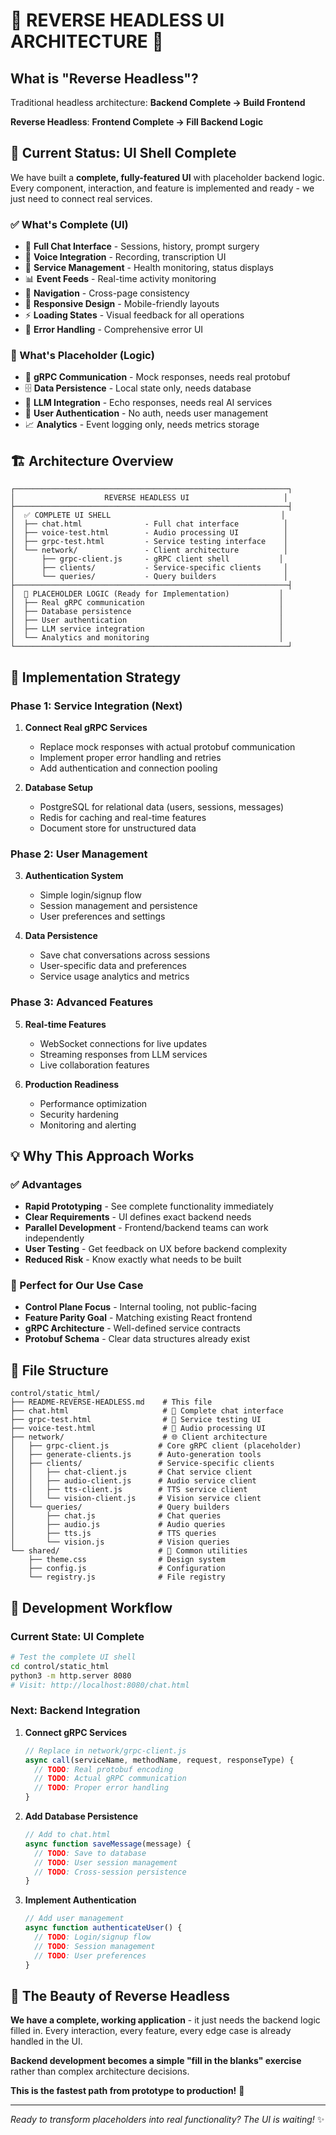 # 🚧 REVERSE HEADLESS UI ARCHITECTURE 🚧

## **What is "Reverse Headless"?**

Traditional headless architecture: **Backend Complete → Build Frontend**

**Reverse Headless**: **Frontend Complete → Fill Backend Logic**

## **🎯 Current Status: UI Shell Complete**

We have built a **complete, fully-featured UI** with placeholder backend logic. Every component, interaction, and feature is implemented and ready - we just need to connect real services.

### **✅ What's Complete (UI)**
- 💬 **Full Chat Interface** - Sessions, history, prompt surgery
- 🎤 **Voice Integration** - Recording, transcription UI
- 🔧 **Service Management** - Health monitoring, status displays  
- 📊 **Event Feeds** - Real-time activity monitoring
- 🧭 **Navigation** - Cross-page consistency
- 📱 **Responsive Design** - Mobile-friendly layouts
- ⚡ **Loading States** - Visual feedback for all operations
- 🚨 **Error Handling** - Comprehensive error UI

### **🔄 What's Placeholder (Logic)**
- 🔗 **gRPC Communication** - Mock responses, needs real protobuf
- 🗄️ **Data Persistence** - Local state only, needs database
- 🤖 **LLM Integration** - Echo responses, needs real AI services
- 👤 **User Authentication** - No auth, needs user management
- 📈 **Analytics** - Event logging only, needs metrics storage

## **🏗️ Architecture Overview**

```
┌─────────────────────────────────────────────────────────────┐
│                    REVERSE HEADLESS UI                     │
├─────────────────────────────────────────────────────────────┤
│  ✅ COMPLETE UI SHELL                                      │
│  ├── chat.html              - Full chat interface          │
│  ├── voice-test.html        - Audio processing UI          │
│  ├── grpc-test.html         - Service testing interface    │
│  └── network/               - Client architecture          │
│      ├── grpc-client.js     - gRPC client shell           │
│      ├── clients/           - Service-specific clients     │
│      └── queries/           - Query builders               │
├─────────────────────────────────────────────────────────────┤
│  🔄 PLACEHOLDER LOGIC (Ready for Implementation)           │
│  ├── Real gRPC communication                              │
│  ├── Database persistence                                 │
│  ├── User authentication                                  │
│  ├── LLM service integration                              │
│  └── Analytics and monitoring                             │
└─────────────────────────────────────────────────────────────┘
```

## **🚀 Implementation Strategy**

### **Phase 1: Service Integration (Next)**
1. **Connect Real gRPC Services**
   - Replace mock responses with actual protobuf communication
   - Implement proper error handling and retries
   - Add authentication and connection pooling

2. **Database Setup**
   - PostgreSQL for relational data (users, sessions, messages)
   - Redis for caching and real-time features
   - Document store for unstructured data

### **Phase 2: User Management**
3. **Authentication System**
   - Simple login/signup flow
   - Session management and persistence
   - User preferences and settings

4. **Data Persistence**
   - Save chat conversations across sessions
   - User-specific data and preferences
   - Service usage analytics and metrics

### **Phase 3: Advanced Features**
5. **Real-time Features**
   - WebSocket connections for live updates
   - Streaming responses from LLM services
   - Live collaboration features

6. **Production Readiness**
   - Performance optimization
   - Security hardening
   - Monitoring and alerting

## **💡 Why This Approach Works**

### **✅ Advantages**
- **Rapid Prototyping** - See complete functionality immediately
- **Clear Requirements** - UI defines exact backend needs
- **Parallel Development** - Frontend/backend teams can work independently
- **User Testing** - Get feedback on UX before backend complexity
- **Reduced Risk** - Know exactly what needs to be built

### **🎯 Perfect for Our Use Case**
- **Control Plane Focus** - Internal tooling, not public-facing
- **Feature Parity Goal** - Matching existing React frontend
- **gRPC Architecture** - Well-defined service contracts
- **Protobuf Schema** - Clear data structures already exist

## **📁 File Structure**

```
control/static_html/
├── README-REVERSE-HEADLESS.md    # This file
├── chat.html                     # 💬 Complete chat interface
├── grpc-test.html                # 🔧 Service testing UI
├── voice-test.html               # 🎤 Audio processing UI
├── network/                      # 🌐 Client architecture
│   ├── grpc-client.js           # Core gRPC client (placeholder)
│   ├── generate-clients.js      # Auto-generation tools
│   ├── clients/                 # Service-specific clients
│   │   ├── chat-client.js       # Chat service client
│   │   ├── audio-client.js      # Audio service client
│   │   ├── tts-client.js        # TTS service client
│   │   └── vision-client.js     # Vision service client
│   └── queries/                 # Query builders
│       ├── chat.js              # Chat queries
│       ├── audio.js             # Audio queries
│       ├── tts.js               # TTS queries
│       └── vision.js            # Vision queries
└── shared/                      # 🎨 Common utilities
    ├── theme.css                # Design system
    ├── config.js                # Configuration
    └── registry.js              # File registry
```

## **🔧 Development Workflow**

### **Current State: UI Complete**
```bash
# Test the complete UI shell
cd control/static_html
python3 -m http.server 8080
# Visit: http://localhost:8080/chat.html
```

### **Next: Backend Integration**
1. **Connect gRPC Services**
   ```javascript
   // Replace in network/grpc-client.js
   async call(serviceName, methodName, request, responseType) {
     // TODO: Real protobuf encoding
     // TODO: Actual gRPC communication
     // TODO: Proper error handling
   }
   ```

2. **Add Database Persistence**
   ```javascript
   // Add to chat.html
   async function saveMessage(message) {
     // TODO: Save to database
     // TODO: User session management
     // TODO: Cross-session persistence
   }
   ```

3. **Implement Authentication**
   ```javascript
   // Add user management
   async function authenticateUser() {
     // TODO: Login/signup flow
     // TODO: Session management
     // TODO: User preferences
   }
   ```

## **🎉 The Beauty of Reverse Headless**

**We have a complete, working application** - it just needs the backend logic filled in. Every interaction, every feature, every edge case is already handled in the UI. 

**Backend development becomes a simple "fill in the blanks" exercise** rather than complex architecture decisions.

**This is the fastest path from prototype to production!** 🚀

---

*Ready to transform placeholders into real functionality? The UI is waiting!* ✨
